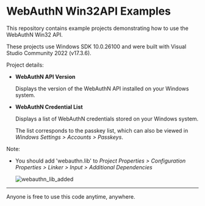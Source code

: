 # WebAuthN Win32API Examples

This repository contains example projects demonstrating how to use the WebAuthN Win32 API.

These projects use Windows SDK 10.0.26100 and were built with Visual Studio Community 2022 (v17.3.6).

Project details:

- **WebAuthN API Version**

  Displays the version of the WebAuthN API installed on your Windows system.

- **WebAuthN Credential List**

  Displays a list of WebAuthN credentials stored on your Windows system.

  The list corresponds to the passkey list, which can also be viewed in *Windows Settings > Accounts > Passkeys*.

Note:

- You should add 'webauthn.lib' to *Project Properties > Configuration Properties > Linker > Input > Additional Dependencies*

  ![webauthn_lib_added](https://github.com/user-attachments/assets/50248b86-24b4-4387-8050-12198eb2d602)

---

Anyone is free to use this code anytime, anywhere.